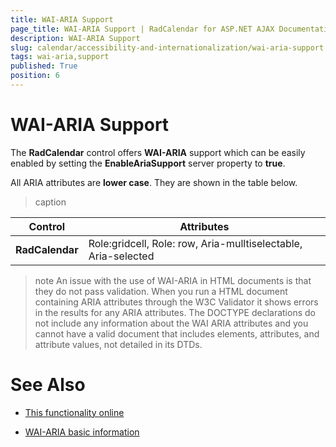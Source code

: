 ```yaml
---
title: WAI-ARIA Support
page_title: WAI-ARIA Support | RadCalendar for ASP.NET AJAX Documentation
description: WAI-ARIA Support
slug: calendar/accessibility-and-internationalization/wai-aria-support
tags: wai-aria,support
published: True
position: 6
---
```


# WAI-ARIA Support


The **RadCalendar** control offers **WAI-ARIA** support which can be easily enabled by setting the **EnableAriaSupport** server property to **true**.

All ARIA attributes are **lower case**. They are shown in the table below.


>caption  

|  Control  |  Attributes  |
| ------ | ------ |
| **RadCalendar** | Role:gridcell, Role: row, Aria-mulltiselectable, Aria-selected |


>note 
An issue with the use of WAI-ARIA in HTML documents is that they do not pass validation. When you run a HTML document containing ARIA attributes through the W3C Validator it shows errors in the results for any ARIA attributes. The DOCTYPE declarations do not include any information about the WAI ARIA attributes and you cannot have a valid document that includes elements, attributes, and attribute values, not detailed in its DTDs.
>


# See Also

 * [This functionality online](http://demos.telerik.com/aspnet-ajax/calendar/examples/functionality/waiariasupport/defaultcs.aspx)

 * [WAI-ARIA basic information](http://www.w3.org/WAI/intro/aria)
